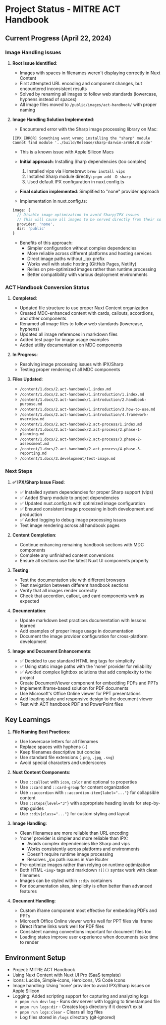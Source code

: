 # Project Status - MITRE ACT Handbook

## Current Progress (April 22, 2024)

### Image Handling Issues

1. **Root Issue Identified**:

   - Images with spaces in filenames weren't displaying correctly in Nuxt Content
   - First attempted URL encoding and component changes, but encountered inconsistent results
   - Solved by renaming all images to follow web standards (lowercase, hyphens instead of spaces)
   - All image files moved to `/public/images/act-handbook/` with proper naming

2. **Image Handling Solution Implemented**:

   - Encountered error with the Sharp image processing library on Mac:

   ```
   [IPX_ERROR] Something went wrong installing the "sharp" module
   Cannot find module '../build/Release/sharp-darwin-arm64v8.node'
   ```

   - This is a known issue with Apple Silicon Macs
   - **Initial approach**: Installing Sharp dependencies (too complex)
     1. Installed vips via Homebrew: `brew install vips`
     2. Installed Sharp module directly: `pnpm add -D sharp`
     3. Used default IPX configuration in nuxt.config.ts
   
   - **Final solution implemented**: Simplified to "none" provider approach
   - Implementation in nuxt.config.ts:

   ```typescript
   image: {
     // Disable image optimization to avoid Sharp/IPX issues
     // This will cause all images to be served directly from their source
     provider: 'none',
     dir: 'public'
   }
   ```

   - Benefits of this approach:
     - Simpler configuration without complex dependencies
     - More reliable across different platforms and hosting services
     - Direct image paths without _ipx prefix
     - Works well with static hosting (GitHub Pages, Netlify)
     - Relies on pre-optimized images rather than runtime processing
     - Better compatibility with various deployment environments

### ACT Handbook Conversion Status

1. **Completed**:

   - Updated file structure to use proper Nuxt Content organization
   - Created MDC-enhanced content with cards, callouts, accordions, and other components
   - Renamed all image files to follow web standards (lowercase, hyphens)
   - Updated all image references in markdown files
   - Added test page for image usage examples
   - Added utility documentation on MDC components

2. **In Progress**:

   - Resolving image processing issues with IPX/Sharp
   - Testing proper rendering of all MDC components

3. **Files Updated**:
   - `/content/1.docs/2.act-handbook/1.index.md`
   - `/content/1.docs/2.act-handbook/1.introduction/1.index.md`
   - `/content/1.docs/2.act-handbook/1.introduction/2.handbook-purpose.md`
   - `/content/1.docs/2.act-handbook/1.introduction/3.how-to-use.md`
   - `/content/1.docs/2.act-handbook/1.introduction/4.framework-overview.md`
   - `/content/1.docs/2.act-handbook/2.act-process/1.index.md`
   - `/content/1.docs/2.act-handbook/2.act-process/2.phase-1-planning.md`
   - `/content/1.docs/2.act-handbook/2.act-process/3.phase-2-assessment.md`
   - `/content/1.docs/2.act-handbook/2.act-process/4.phase-3-reporting.md`
   - `/content/1.docs/3.development/test-image.md`

### Next Steps

1. **✅ IPX/Sharp Issue Fixed**:

   - ✅ Installed system dependencies for proper Sharp support (vips)
   - ✅ Added Sharp module to project dependencies
   - ✅ Updated nuxt.config.ts with optimized image configuration
   - ✅ Ensured consistent image processing in both development and production
   - ✅ Added logging to debug image processing issues
   - Test image rendering across all handbook pages

2. **Content Completion**:

   - Continue enhancing remaining handbook sections with MDC components
   - Complete any unfinished content conversions
   - Ensure all sections use the latest Nuxt UI components properly

3. **Testing**:

   - Test the documentation site with different browsers
   - Test navigation between different handbook sections
   - Verify that all images render correctly
   - Check that accordion, callout, and card components work as expected

4. **Documentation**:
   - Update markdown best practices documentation with lessons learned
   - Add examples of proper image usage in documentation
   - Document the image provider configuration for cross-platform development

5. **Image and Document Enhancements**:
   - ✅ Decided to use standard HTML img tags for simplicity
   - ✅ Using static image paths with the 'none' provider for reliability
   - ✅ Avoided complex lightbox solutions that add complexity to the project
   - Create DocumentViewer component for embedding PDFs and PPTs
   - Implement iframe-based solution for PDF documents
   - Use Microsoft's Office Online viewer for PPT presentations
   - Add loading state and responsive design to the document viewer
   - Test with ACT handbook PDF and PowerPoint files

## Key Learnings

1. **File Naming Best Practices**:

   - Use lowercase letters for all filenames
   - Replace spaces with hyphens (`-`)
   - Keep filenames descriptive but concise
   - Use standard file extensions (`.png`, `.jpg`, `.svg`)
   - Avoid special characters and underscores

2. **Nuxt Content Components**:

   - Use `::callout` with `icon`, `color` and optional `to` properties
   - Use `::card` and `::card-group` for content organization
   - Use `::accordion` with `::accordion-item{label="..."}` for collapsible content
   - Use `::steps{level="3"}` with appropriate heading levels for step-by-step guides
   - Use `::div{class="..."}` for custom styling and layout

3. **Image Handling**:
   - Clean filenames are more reliable than URL encoding
   - 'none' provider is simpler and more reliable than IPX:
     - Avoids complex dependencies like Sharp and vips
     - Works consistently across platforms and environments
     - Doesn't require runtime image processing
     - Resolves _ipx path issues in Vue Router
   - Pre-optimize images rather than relying on runtime optimization
   - Both HTML `<img>` tags and markdown `![]()` syntax work with clean filenames
   - Images can be styled within `::div` containers
   - For documentation sites, simplicity is often better than advanced features

4. **Document Handling**:
   - Custom iframe component most effective for embedding PDFs and PPTs
   - Microsoft Office Online viewer works well for PPT files via iframe
   - Direct iframe links work well for PDF files
   - Consistent naming conventions important for document files too
   - Loading states improve user experience when documents take time to render

## Environment Setup

- Project: MITRE ACT Handbook
- Using Nuxt Content with Nuxt UI Pro (SaaS template)
- Icons: Lucide, Simple-icons, Heroicons, VS Code Icons
- Image handling: Using 'none' provider to avoid IPX/Sharp issues on Apple Silicon
- Logging: Added scripting support for capturing and analyzing logs
  - `pnpm run dev:log` - Runs dev server with logging to timestamped file
  - `pnpm run logs:dir` - Creates logs directory if it doesn't exist
  - `pnpm run logs:clear` - Clears all log files
  - Log files stored in `/logs` directory (git-ignored)
